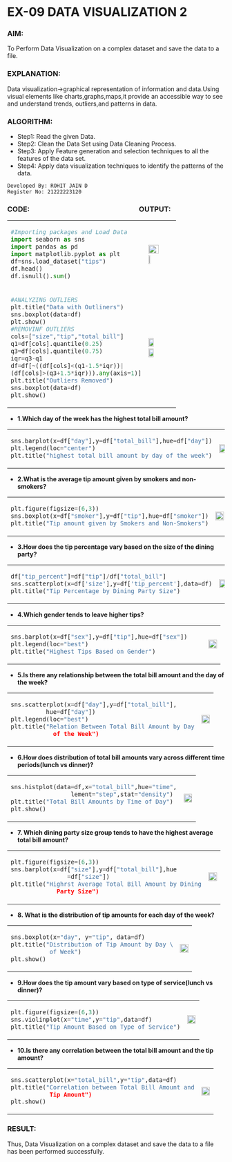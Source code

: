 # EX-09 DATA VISUALIZATION 2
### AIM:
To Perform Data Visualization on a complex dataset and save the data to a file.
### EXPLANATION:
Data visualization->graphical representation of information and data.Using visual elements like charts,graphs,maps,it provide an accessible way to see and understand trends, outliers,and patterns in data.

### ALGORITHM:
- Step1: Read the given Data.
- Step2: Clean the Data Set using Data Cleaning Process.
- Step3: Apply Feature generation and selection techniques to all the features of the data set.
- Step4: Apply data visualization techniques to identify the patterns of the data.
```
Developed By: ROHIT JAIN D
Register No: 21222223120 
```

### CODE: &emsp;&emsp;&emsp;&emsp;&emsp;&emsp;&emsp;&emsp;&emsp;&emsp;&emsp;&emsp;&emsp;&emsp;&emsp; OUTPUT:
<table>
<tr>
<td>

```Python
#Importing packages and Load Data    
import seaborn as sns
import pandas as pd
import matplotlib.pyplot as plt
df=sns.load_dataset("tips")
df.head()
df.isnull().sum()
``` 
</td> 
<td>

<img height=50% width=65% src="https://github.com/ROHITJAIND/EX-09-DATA-VISUALIZATION-2/assets/118707073/44161065-c459-49a3-954c-ef9e67be83ec">&emsp;<img height=50% width=25% src="https://github.com/ROHITJAIND/EX-09-DATA-VISUALIZATION-2/assets/118707073/dae81958-2894-4660-af37-dfa4205fe7ed">

</td>
</tr> 
<tr>
<td>

```Python
#ANALYZING OUTLIERS
plt.title("Data with Outliners")
sns.boxplot(data=df)
plt.show()
#REMOVINF OUTLIERS
cols=["size","tip","total_bill"]
q1=df[cols].quantile(0.25)
q3=df[cols].quantile(0.75)
iqr=q3-q1
df=df[~((df[cols]<(q1-1.5*iqr))|
(df[cols]>(q3+1.5*iqr))).any(axis=1)]
plt.title("Outliers Removed")
sns.boxplot(data=df)
plt.show()
``` 
</td> 
<td>

<img height=50% width=47% src="https://github.com/ROHITJAIND/EX-09-DATA-VISUALIZATION-2/assets/118707073/895f51e5-5e0f-4621-be3e-8312942663ae">&emsp;<img height=50% width=47% src="https://github.com/ROHITJAIND/EX-09-DATA-VISUALIZATION-2/assets/118707073/329fbded-b342-4535-80bf-acea9cb44b0d">
</td>
</tr> 
</table>

- **1.Which day of the week has the highest total bill amount?**
<table>
<tr>
<td>

```Python
sns.barplot(x=df["day"],y=df["total_bill"],hue=df["day"])
plt.legend(loc="center")
plt.title("highest total bill amount by day of the week")
``` 
</td> 
<td>

<img height=50% width=99% src="https://github.com/ROHITJAIND/EX-09-DATA-VISUALIZATION-2/assets/118707073/8b2501b0-3cb0-4070-b113-2f73e7ae9369">

</td>
</tr> 
</table>

- **2.What is the average tip amount given by smokers and non-smokers?**
<table>
<tr>
<td>

```Python
plt.figure(figsize=(6,3))
sns.boxplot(x=df["smoker"],y=df["tip"],hue=df["smoker"])
plt.title("Tip amount given by Smokers and Non-Smokers")
``` 
</td> 
<td>

 <img height=50% width=99% src="https://github.com/ROHITJAIND/EX-09-DATA-VISUALIZATION-2/assets/118707073/1d8022e8-c8ba-4f98-b9ee-38968485267a">

</td>
</tr> 
</table>

- **3.How does the tip percentage vary based on the size of the dining party?**
<table>
<tr>
<td>

```Python
df["tip_percent"]=df["tip"]/df["total_bill"]
sns.scatterplot(x=df['size'],y=df['tip_percent'],data=df)
plt.title("Tip Percentage by Dining Party Size")
``` 
</td> 
<td>
  
<img height=50% width=99% src="https://github.com/ROHITJAIND/EX-09-DATA-VISUALIZATION-2/assets/118707073/ef62cb5e-35b6-4b0c-afda-3e34a410576b">

</td>
</tr> 
</table>

- **4.Which gender tends to leave higher tips?**
<table>
<tr>
<td>

```Python
sns.barplot(x=df["sex"],y=df["tip"],hue=df["sex"])    
plt.legend(loc="best")
plt.title("Highest Tips Based on Gender")
``` 
</td> 
<td>

 <img height=50% width=99% src="https://github.com/ROHITJAIND/EX-09-DATA-VISUALIZATION-2/assets/118707073/cd44bf62-7db9-4a7c-bd28-f6acf36081d8">

</td>
</tr> 
</table>

- **5.Is there any relationship between the total bill amount and the day of the week?**
<table>
<tr>
<td>

```Python
sns.scatterplot(x=df["day"],y=df["total_bill"],
          hue=df["day"])
plt.legend(loc="best")
plt.title("Relation Between Total Bill Amount by Day
            of the Week")
``` 
</td> 
<td>

 <img height=50% width=99% src="https://github.com/ROHITJAIND/EX-09-DATA-VISUALIZATION-2/assets/118707073/506c2f1a-e4da-49db-a993-3553e8b39b95">

</td>
</tr> 
</table>

- **6.How does distribution of total bill amounts vary across different time periods(lunch vs dinner)?**
<table>
<tr>
<td>

```Python
sns.histplot(data=df,x="total_bill",hue="time",
                 lement="step",stat="density")
plt.title("Total Bill Amounts by Time of Day")
plt.show()
``` 
</td> 
<td>

 <img height=50% width=99% src="https://github.com/ROHITJAIND/EX-09-DATA-VISUALIZATION-2/assets/118707073/fe37f512-ab02-46a8-9b37-bb1b60badc2d">

</td>
</tr> 
</table>

- **7. Which dining party size group tends to have the highest average total bill amount?**
<table>
<tr>
<td>

```Python
plt.figure(figsize=(6,3))
sns.barplot(x=df["size"],y=df["total_bill"],hue
                =df["size"])
plt.title("Highrst Average Total Bill Amount by Dining
             Party Size")
``` 
</td> 
<td>

 <img height=50% width=99% src="https://github.com/ROHITJAIND/EX-09-DATA-VISUALIZATION-2/assets/118707073/e7284780-c2f0-4f56-9d6a-7f97ffc33bda">

</td>
</tr> 
</table>

- **8. What is the distribution of tip amounts for each day of the week?**
<table>
<tr>
<td>

```Python
sns.boxplot(x="day", y="tip", data=df)
plt.title("Distribution of Tip Amount by Day \
           of Week")
plt.show()
``` 
</td> 
<td>

 <img height=50% width=99% src="https://github.com/ROHITJAIND/EX-09-DATA-VISUALIZATION-2/assets/118707073/c42eb921-636e-444f-a2fa-421f30be3382">

</td>
</tr> 
</table>

- **9.How does the tip amount vary based on type of service(lunch vs dinner)?**
<table>
<tr>
<td>

```Python
plt.figure(figsize=(6,3))
sns.violinplot(x="time",y="tip",data=df)
plt.title("Tip Amount Based on Type of Service")
``` 
</td> 
<td>

 <img height=50% width=99% src="https://github.com/ROHITJAIND/EX-09-DATA-VISUALIZATION-2/assets/118707073/1c7efd0c-b659-4a2b-934a-00425a3419d8">

</td>
</tr> 
</table>

- **10.Is there any correlation between the total bill amount and the tip amount?**
<table>
<tr>
<td>

```Python
sns.scatterplot(x="total_bill",y="tip",data=df)
plt.title("Correlation between Total Bill Amount and
           Tip Amount")
plt.show()
``` 
</td> 
<td>

<img height=50% width=99% src="https://github.com/ROHITJAIND/EX-09-DATA-VISUALIZATION-2/assets/118707073/2df9c9ce-1734-440e-99f1-e7f2d8b864a1">
</td>
</tr> 
</table>

### RESULT:
Thus, Data Visualization on a complex dataset and save the data to a file has been performed successfully.
